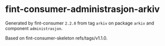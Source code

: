 # fint-consumer-administrasjon-arkiv

Generated by fint-consumer `2.2.0` from tag `arkiv` on package `arkiv` and component `administrasjon`.

Based on fint-consumer-skeleton refs/tags/v1.1.0.
